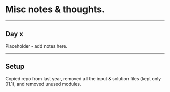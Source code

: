 # Misc notes & thoughts.

---
## Day x

Placeholder - add notes here.

---
## Setup

Copied repo from last year, removed all the input & solution files (kept only 01.1), and removed unused modules.

